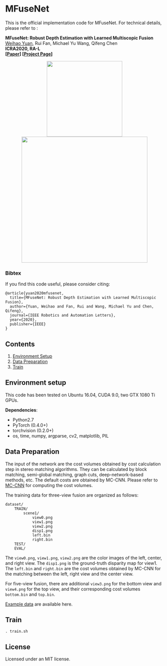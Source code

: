 # MFuseNet

This is the official implementation code for MFuseNet. For technical details, please refer to :

**MFuseNet: Robust Depth Estimation with Learned Multiscopic Fusion** <br />
[Weihao Yuan](https://weihao-yuan.com), Rui Fan, Michael Yu Wang, Qifeng Chen <br />
**ICRA2020, RA-L** <br />
**[[Paper](https://ieeexplore.ieee.org/document/9000612)] [[Project Page](https://sites.google.com/view/multiscopic)]** <br />


<div align="center">
<img src="http://weihao-yuan.com/wp-content/uploads/2019/05/camera.jpg" width="240px" />
<img src="http://weihao-yuan.com/wp-content/uploads/mfusenet.jpg" width="400px" />
</div>

### Bibtex
If you find this code useful, please consider citing:

```
@article{yuan2020mfusenet,
  title={MFuseNet: Robust Depth Estimation with Learned Multiscopic Fusion},
  author={Yuan, Weihao and Fan, Rui and Wang, Michael Yu and Chen, Qifeng},
  journal={IEEE Robotics and Automation Letters},
  year={2020},
  publisher={IEEE}
}
```


## Contents
1. [Environment Setup](#environment-setup)
2. [Data Preparation](#data-preparation)
3. [Train](#train)


## Environment setup
This code has been tested on Ubuntu 16.04, CUDA 9.0, two GTX 1080 Ti GPUs.

**Dependencies**:

- Python2.7
- PyTorch (0.4.0+)
- torchvision (0.2.0+)
- os, time, numpy, argparse, cv2, matplotlib, PIL


## Data Preparation
The input of the network are the cost volumes obtained by cost calculation step in stereo matching algorithms. They can be calculated by block matching, semi-global matching, graph cuts, deep-network-based methods, etc. The default costs are obtained by MC-CNN. Please refer to [MC-CNN](https://github.com/jzbontar/mc-cnn) for computing the cost volumes. 

The training data for three-view fusion are organized as follows:
```
dataset/
    TRAIN/
        scene1/
            view0.png
            view1.png
            view2.png
            disp1.png
            left.bin
            right.bin
    TEST/
    EVAL/

```
The `view0.png`, `view1.png`, `view2.png` are the color images of the left, center, and right view. The `disp1.png` is the ground-truth disparity map for view1. The `left.bin` and `right.bin` are the cost volumes obtained by MC-CNN for the matching between the left, right view and the center view.

For five-view fusion, there are additional `view3.png` for the bottom view and `view4.png` for the top view, and their corresponding cost volumes `bottom.bin` and `top.bin`.

[Example data](https://hkustconnect-my.sharepoint.com/:f:/g/personal/wyuanaa_connect_ust_hk/EhQpE6ypGlpKmdHTpJtZA_YBjvIyjVSEWJPifRvr2THmLQ?e=QNoVkf) are available here.


## Train

```
. train.sh
```





## License
Licensed under an MIT license.
